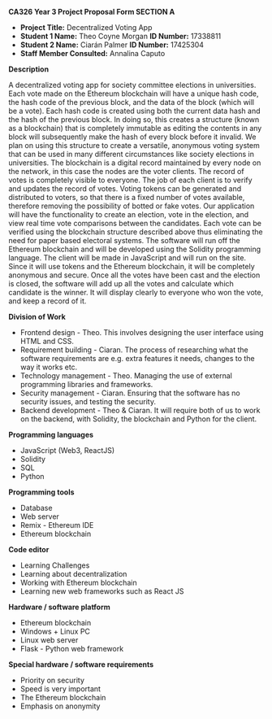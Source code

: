 **CA326 Year 3 Project Proposal Form SECTION A**

*  **Project Title:** Decentralized Voting App
*  **Student 1 Name:** Theo Coyne Morgan 	   **ID Number:** 17338811
*  **Student 2 Name:** Ciarán Palmer 	       **ID Number:** 17425304
*  **Staff Member Consulted:** Annalina Caputo

**Description**

A decentralized voting app for society committee elections in universities. Each vote made on the Ethereum blockchain will have a unique hash code, the hash code of the previous block, and the data of the block (which will be a vote). Each hash code is created using both the current data hash and the hash of the previous block. In doing so, this creates a structure (known as a blockchain) that is completely immutable as editing the contents in any block will subsequently make the hash of every block before it invalid. We plan on using this structure to create a versatile, anonymous voting system that can be used in many different circumstances like society elections in universities.
The blockchain is a digital record maintained by every node on the network, in this case the nodes are the voter clients. The record of votes is completely visible to everyone. The job of each client is to verify and updates the record of votes. Voting tokens can be generated and distributed to voters, so that there is a fixed number of votes available, therefore removing the possibility of botted or fake votes. Our application will have the functionality to create an election, vote in the election, and view real time vote comparisons between the candidates. Each vote can be verified using the blockchain structure described above thus eliminating the need for paper based electoral systems. The software will run off the Ethereum blockchain and will be developed using the Solidity programming language. The client will be made in JavaScript and will run on the site. Since it will use tokens and the Ethereum blockchain, it will be completely anonymous and secure.
Once all the votes have been cast and the election is closed, the software will add up all the votes and calculate which candidate is the winner. It will display clearly to everyone who won the vote, and keep a record of it.
 
 
**Division of Work**

*  Frontend design - Theo. This involves designing the user interface using HTML and CSS. 
*  Requirement building - Ciaran. The process of researching what the software requirements are e.g. extra features it needs, changes to the way it works etc.
*  Technology management - Theo. Managing the use of external programming libraries and frameworks.
*  Security management - Ciaran. Ensuring that the software has no security issues, and testing the security.
*  Backend development - Theo & Ciaran. It will require both of us to work on the backend, with Solidity, the blockchain and Python for the client.

**Programming languages**
*  JavaScript (Web3, ReactJS)
*  Solidity
*  SQL
*  Python

**Programming tools**
*  Database
*  Web server
*  Remix - Ethereum IDE
*  Ethereum blockchain

**Code editor**
 *  Learning Challenges
 *  Learning about decentralization
 *  Working with Ethereum blockchain
 *  Learning new web frameworks such as React JS

**Hardware / software platform**
*  Ethereum blockchain
*  Windows + Linux PC
*  Linux web server
*  Flask - Python web framework

**Special hardware / software requirements**
*  Priority on security
*  Speed is very important
*  The Ethereum blockchain
*  Emphasis on anonymity





